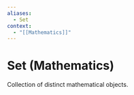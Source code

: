 ```yaml
---
aliases:
  - Set
context:
  - "[[Mathematics]]"
---
```


# Set (Mathematics)

Collection of distinct mathematical objects.
